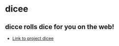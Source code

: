 # dicee
## dicce rolls dice for you on the web!
* [Link to project dicee](https://saiabhinavk.github.io/dicee/)
